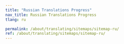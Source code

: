 ```yaml
---
title: "Russian Translations Progress"
nav_title: Russian Translations Progress
tlang: ru

permalink: /about/translating/sitemaps/sitemap-ru/
ref: /about/translating/sitemaps/sitemap-ru/
---
```

